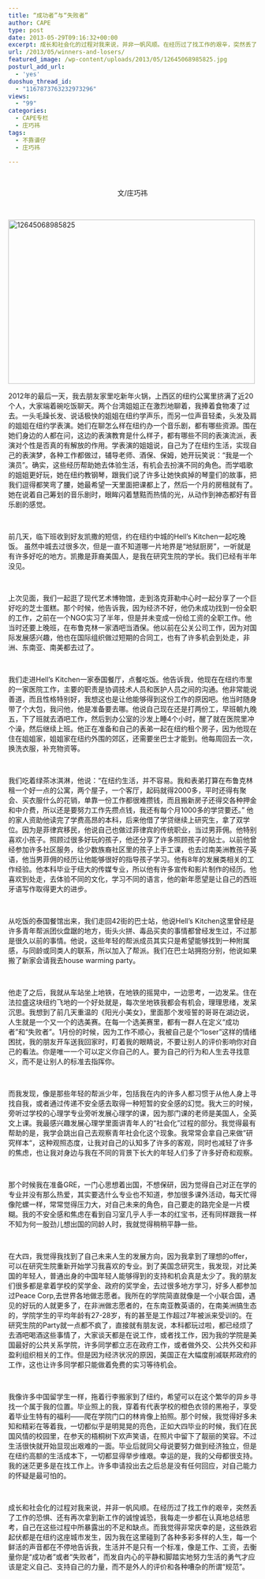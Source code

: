 ```yaml
---
title: “成功者”与“失败者”
author: CAPE
type: post
date: 2013-05-29T09:16:32+00:00
excerpt: 成长和社会化的过程对我来说，并非一帆风顺。在经历过了找工作的艰辛，突然丢了工作的恐惧、还有再次拿到新工作的诚惶诚恐，我每走一步都在认真地总结思考，自己在这些过程中所暴露出的不足和缺点。
url: /2013/05/winners-and-losers/
featured_image: /wp-content/uploads/2013/05/12645068985825.jpg
posturl_add_url:
  - 'yes'
duoshuo_thread_id:
  - "1167873763232973296"
views:
  - "99"
categories:
  - CAPE专栏
  - 庄巧祎
tags:
  - 不靠谱仔
  - 庄巧祎

---
```

&nbsp;

<p style="text-align: center;">
  文/庄巧祎
</p>

&nbsp;

[<img class="alignnone size-full wp-image-6467" alt="12645068985825" src="http://hicape.com/wp-content/uploads/2013/05/12645068985825.jpg" width="500" height="333" srcset="http://hicape.com/wp-content/uploads/2013/05/12645068985825.jpg 500w, http://hicape.com/wp-content/uploads/2013/05/12645068985825-300x199.jpg 300w" sizes="(max-width: 500px) 100vw, 500px" />][1]

2012年的最后一天，我去朋友家里吃新年火锅，上西区的纽约公寓里挤满了近20个人，大家端着碗吃饭聊天。两个台湾姐姐正在激烈地聊着，我捧着食物凑了过去。一头毛躁长发、说话极快的姐姐在纽约学声乐，而另一位声音轻柔，头发及肩的姐姐在纽约学表演。她们在聊怎么样在纽约办一个音乐剧，都有哪些资源。围在她们身边的人都在问，这边的表演教育是什么样子，都有哪些不同的表演流派，表演对个性是否真的有解放的作用。学表演的姐姐说，自己为了在纽约生活，实现自己的表演梦，各种工作都做过，辅导老师、酒保、保姆，她开玩笑说：“我是一个演员”。确实，这些经历帮助她去体验生活，有机会去扮演不同的角色。而学唱歌的姐姐更好玩，她在纽约教钢琴，跟我们说了许多让她快疯掉的琴童们的故事，把我们逗得都笑弯了腰，她最希望一天里面把课都上了，然后一个月的房租就有了。她在说着自己筹划的音乐剧时，眼眸闪着慧黠而热情的光，从动作到神态都好有音乐剧的感觉。

&nbsp;

前几天，临下班收到好友凯撒的短信，约在纽约中城的Hell&#8217;s Kitchen一起吃晚饭。 虽然中城去过很多次，但是一直不知道哪一片地界是“地狱厨房”，一听就是有许多好吃的地方。凯撒是菲裔美国人，是我在研究生院的学长。我们已经有半年没见。

&nbsp;

上次见面，我们一起逛了现代艺术博物馆，走到洛克菲勒中心时一起分享了一个巨好吃的芝士蛋糕。那个时候，他告诉我，因为经济不好，他仍未成功找到一份全职的工作，之前在一个NGO实习了半年，但是并未变成一份给工资的全职工作。他当时还要上晚班，在布鲁克林一家酒吧当酒保。他以前在公关公司工作，因为对国际发展感兴趣，他也在国际组织做过短期的合同工，也有了许多机会到处走，非洲、东南亚、南美都去过了。

&nbsp;

我们走进Hell’s Kitchen一家泰国餐厅，点餐吃饭。他告诉我，他现在在纽约市里的一家医院工作，主要的职责是协调技术人员和医护人员之间的沟通。他非常能说善道，而且性格特别好，我想这也是让他能够得到这份工作的原因吧。他当时随身带了个大包，我问他，他是准备要去哪。他说自己现在还是打两份工，早班朝九晚五，下了班就去酒吧工作，然后到办公室的沙发上睡4个小时，醒了就在医院里冲个澡，然后继续上班。他正在准备和自己的表弟一起在纽约租个房子，因为他现在住在姐姐家，姐姐家在纽约外围的郊区，还需要坐巴士才能到。他每周回去一次，换洗衣服，补充物资等。

&nbsp;

我们吃着绿茶冰淇淋，他说：“在纽约生活，并不容易。我和表弟打算在布鲁克林租一个好一点的公寓，两个屋子，一个客厅，起码就得2000多，平时还得有聚会、买衣服什么的花销，单靠一份工作都很难攒钱，而且搬新房子还得交各种押金和中介费，所以还是要努力工作先攒点钱，我还有每个月1000多的学贷要还。” 他的家人资助他读完了学费高昂的本科，后来他借了学贷继续上研究生，拿了双学位。因为是菲律宾移民，他说自己也做过菲律宾的传统职业，当过男菲佣。他特别喜欢小孩子。照顾过很多好玩的孩子，他还分享了许多照顾孩子的贴士。以前他曾经参加许多社区服务，给少数族裔社区里的孩子上手工课，也去过南美洲教孩子英语，他当男菲佣的经历让他能够很好的指导孩子学习。他有8年的发展类相关的工作经验。他本科毕业于纽大的传媒专业，所以他有许多宣传和影片制作的经历。他喜欢到处走，去体验不同的文化，学习不同的语言，他的新年愿望是让自己的西班牙语写作取得更大的进步。

&nbsp;

从吃饭的泰国餐馆出来，我们走回42街的巴士站，他说Hell&#8217;s Kitchen这里曾经是许多青年帮派团伙盘踞的地方，街头火拼、毒品买卖的事情都曾经发生过，不过那是很久以前的事情。他说，这些年轻的帮派成员其实只是希望能够找到一种附属感，与同龄或同类人的联系，所以加入了帮派。我们在巴士站拥抱分别，他说如果搬了新家会请我去house warming party。

&nbsp;

他走了之后，我就从车站坐上地铁，在地铁的摇晃中，一边思考，一边发呆。住在法拉盛这块纽约飞地的一个好处就是，每次坐地铁我都会有机会，理理思绪，发呆沉思。我想到了前几天重温的《阳光小美女》，里面那个发哑誓的哥哥在湖边说，人生就是一个又一个的选美赛。在每一个选美赛里，都有一群人在定义“成功者”和“失败者”。1月份的时候，因为工作不顺心，我被自己是个“loser”这样的情绪困扰，我的朋友开车送我回家时，盯着我的眼睛说，不要让别人的评价影响你对自己的看法。你是唯一一个可以定义你自己的人。要为自己的行为和人生去寻找意义，而不是让别人的标准去指挥你。

&nbsp;

而我发现，像是那些年轻的帮派少年，包括我在内的许多人都习惯于从他人身上寻找自我，或者通过传递不安全感去取得一种短暂的安全感的幻觉。我大三的时候，旁听过学校的心理学专业旁听发展心理学的课，因为那门课的老师是美国人，全英文上课。我最感兴趣发展心理学里面讲青年人的“社会化”过程的部分。我觉得最有帮助的是，我学会跳出自己去观察青年社会化这个现象。我常常会拿自己来做”研究样本“，这种观照态度，让我对自己的认知多了许多的客观，同时也减轻了许多的焦虑，也让我对身边与我在不同的背景下长大的年轻人们多了许多好奇和观察。

&nbsp;

那个时候我在准备GRE，一门心思想着出国，不想保研，因为觉得自己对正在学的专业并没有那么热爱，其实要选什么专业也不知道，参加很多课外活动，每天忙得像陀螺一样，常常觉得压力大，对自己未来的角色，自己要走的路完全是一片模糊。我的不安全感和焦虑在看到自习室几乎人手一本的红宝书，还有同样跟我一样不知为何一股劲儿想出国的同龄人时，我就觉得稍稍平静一些。

&nbsp;

在大四，我觉得我找到了自己未来人生的发展方向，因为我拿到了理想的offer，可以在研究生院重新开始学习我喜欢的专业。到了美国念研究生，我发现，对比美国的年轻人，普通出身的中国年轻人能够得到的支持和机会真是太少了。我的朋友们很多都是拿着学校的奖学金、政府的奖学金，去过很多地方学习，好多人都参加过Peace Corp,去世界各地做志愿者。我所在的学院简直就像是一个小联合国，遇见的好玩的人就更多了，在非洲做志愿者的，在东南亚教英语的，在南美洲搞生态的，学院学生的平均年龄有27-28岁，有的甚至是工作超过7年被派来受训的。在研究生院的Party就一点都不疯了，直接就有朋友说，本科都玩过啦，都已经烦了去酒吧喝酒这些事情了，大家谈天都是在说工作，或者找工作，因为我的学院是美国最好的公共关系学院，许多同学都立志在政府工作，或者做外交、公共外交和非盈利组织相关的工作。但是因为经济状况的原因，美国正在大幅度削减联邦政府的工作，这也让许多同学都只能做着免费的实习等待机会。

&nbsp;

我像许多中国留学生一样，拖着行李搬家到了纽约，希望可以在这个繁华的异乡寻找一个属于我的位置。毕业照上的我，穿着有代表学校的橙色衣领的黑袍子，享受着毕业生特有的福利——爬在学院门口的林肯像上拍照。那个时候，我觉得好多未知和精彩在等着我，一切都似乎是明晃晃的亮色，正如大四毕业的时候，我们在民国风情的校园里，在参天的梧桐树下欢声笑语，在照片中留下了靓丽的笑容。不过生活很快就开始显现出艰难的一面。毕业后就同父母说要努力做到经济独立，但是在纽约高额的生活成本下，一切都显得举步维艰。幸运的是，我的父母都很支持。我的迷茫更多是在找工作上。许多申请投出去之后总是没有任何回应，对自己能力的怀疑是最可怕的。

&nbsp;

成长和社会化的过程对我来说，并非一帆风顺。在经历过了找工作的艰辛，突然丢了工作的恐惧、还有再次拿到新工作的诚惶诚恐，我每走一步都在认真地总结思考，自己在这些过程中所暴露出的不足和缺点。而我觉得非常庆幸的是，这些跌宕起伏都是在纽约这座城市发生，因为我在这里碰到了各种多彩多样的人生，每一个鲜活的声音都在不停地告诉我，生活并不是只有一个标准，像是工作、工资，去衡量你是“成功者”或者“失败者”，而发自内心的平静和脚踏实地努力生活的勇气才应该是定义自己、支持自己的力量，而不是外人的评价和各种嘈杂的所谓“规范”。

 [1]: http://hicape.com/wp-content/uploads/2013/05/12645068985825.jpg